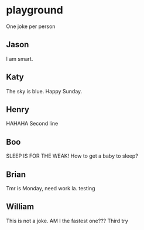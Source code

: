 # playground

One joke per person

## Jason
I am smart.

## Katy
The sky is blue.
Happy Sunday.

## Henry
HAHAHA
Second line
## Boo
SLEEP IS FOR THE WEAK! How to get a baby to sleep?
## Brian
Tmr is Monday, need work la. testing

## William
This is not a joke.
AM I the fastest one???
Third try
